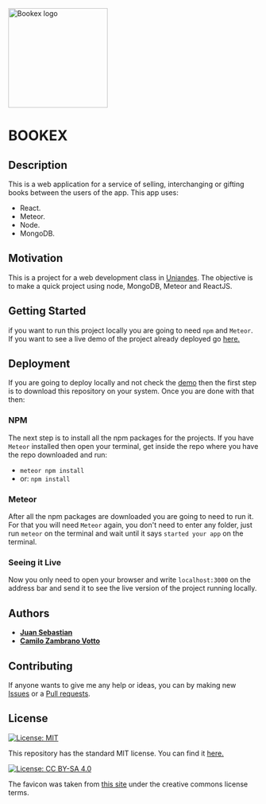 
<img src="https://raw.githubusercontent.com/jsbarragan796/bookex/master/public/navbarBookex3.png" title="Bookex" alt="Bookex logo" href="" height = 200px>

# BOOKEX

## Description
This is a web application for a service of selling, interchanging or gifting books between the users of the app.
This app uses:
* React.
* Meteor.
* Node.
* MongoDB.

## Motivation
This is a project for a web development class in [Uniandes](https://www.uniandes.edu.co). The objective is to make a quick project using node, MongoDB, Meteor and ReactJS.

## Getting Started
if you want to run this project locally you are going to need ```npm``` and ```Meteor```. If you want to see a live demo of the project already deployed go [here.](https://book-ex.herokuapp.com/)

## Deployment
If you are going to deploy locally and not check the [demo](https://book-ex.herokuapp.com/) then the first step is to download this repository on your system. Once you are done with that then:

### NPM
The next step is to install all the npm packages for the projects. If you have ```Meteor``` installed then open your terminal, get inside the repo where you have the repo downloaded and run:
* ```meteor npm install```
* or: ```npm install```

### Meteor
After all the npm packages are downloaded you are going to need to run it. For that you will need `Meteor` again, you don't need to enter any folder, just run `meteor` on the terminal and wait until it says `started your app` on the terminal.

### Seeing it Live
Now you only need to open your browser and write ```localhost:3000``` on the address bar and send it to see the live version of the project running locally.

## Authors
* [__Juan Sebastian__](https://github.com/jsbarragan796)
* [__Camilo Zambrano Votto__](https://github.com/cawolfkreo)

## Contributing
If anyone wants to give me any help or ideas, you can by making new [Issues](https://github.com/jsbarragan796/bookex/issues) or a [Pull requests](https://github.com/jsbarragan796/bookex/pulls).

## License
[![License: MIT](https://img.shields.io/badge/License-MIT-yellow.svg)](https://opensource.org/licenses/MIT)

This repository has the standard MIT license. You can find it [here.](https://github.com/jsbarragan796/bookex/blob/master/LICENSE)


[![License: CC BY-SA 4.0](https://licensebuttons.net/l/by-sa/4.0/80x15.png)](https://creativecommons.org/licenses/by-sa/4.0/)

The favicon was taken from [this site](https://www.freefavicon.com) under the creative commons license terms.
